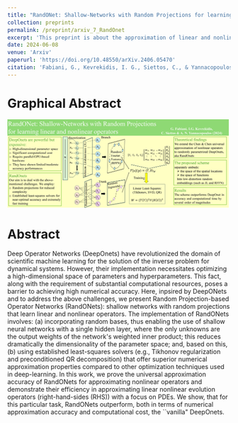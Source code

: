 ```yaml
---
title: "RandONet: Shallow-Networks with Random Projections for learning linear and nonlinear operators"
collection: preprints
permalink: /preprint/arxiv_7_RandOnet
excerpt: 'This preprint is about the approximation of linear and nonlinear operators with random projection based Operator Networks (RandOnets)'
date: 2024-06-08
venue: 'Arxiv'
paperurl: 'https://doi.org/10.48550/arXiv.2406.05470'
citation: 'Fabiani, G., Kevrekidis, I. G., Siettos, C., & Yannacopoulos, A. N. (2024). RandONet: Shallow-Networks with Random Projections for learning linear and nonlinear operators. arXiv preprint arXiv:2406.05470.'
---
```


Graphical Abstract
=====
<img src="https://raw.githubusercontent.com/GianlucaFabiani/gianlucafabiani.github.io/master/images/Graphical_Abstract_RandOnet_details_big_colored_page-0001.jpg" width="500" />

Abstract
=====
Deep Operator Networks (DeepOnets) have revolutionized the domain of scientific machine learning for the solution of the inverse problem for dynamical systems. However, their implementation necessitates optimizing a high-dimensional space of parameters and hyperparameters. This fact, along with the requirement of substantial computational resources, poses a barrier to achieving high numerical accuracy. Here, inpsired by DeepONets and to address the above challenges, we present Random Projection-based Operator Networks (RandONets): shallow networks with random projections that learn linear and nonlinear operators. The implementation of RandONets involves: (a) incorporating random bases, thus enabling the use of shallow neural networks with a single hidden layer, where the only unknowns are the output weights of the network's weighted inner product; this reduces dramatically the dimensionality of the parameter space; and, based on this, (b) using established least-squares solvers (e.g., Tikhonov regularization and preconditioned QR decomposition) that offer superior numerical approximation properties compared to other optimization techniques used in deep-learning. In this work, we prove the universal approximation accuracy of RandONets for approximating nonlinear operators and demonstrate their efficiency in approximating linear nonlinear evolution operators (right-hand-sides (RHS)) with a focus on PDEs. We show, that for this particular task, RandONets outperform, both in terms of numerical approximation accuracy and computational cost, the ``vanilla" DeepOnets.
